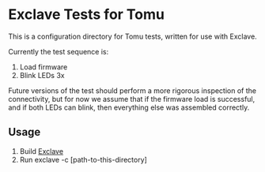 Exclave Tests for Tomu
================

This is a configuration directory for Tomu tests, written for use with Exclave.

Currently the test sequence is:

1. Load firmware
1. Blink LEDs 3x

Future versions of the test should perform a more rigorous inspection of the connectivity, but for now we assume that if the firmware load is successful, and if both LEDs can blink, then everything else was assembled correctly.

Usage
------

1. Build [Exclave](https://exclave.io/)
1. Run exclave -c [path-to-this-directory]